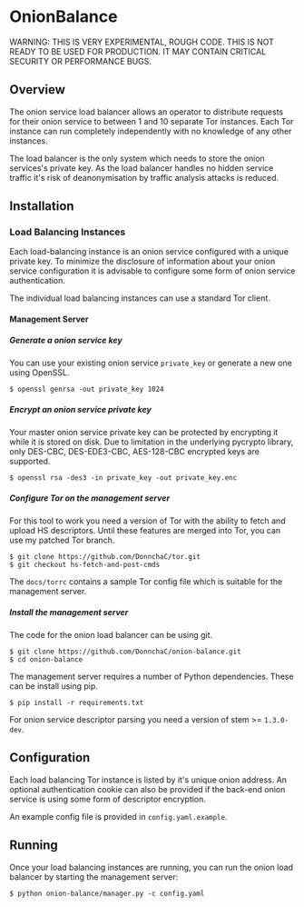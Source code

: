 # OnionBalance

WARNING: THIS IS VERY EXPERIMENTAL, ROUGH CODE. THIS IS NOT READY TO BE USED
FOR PRODUCTION. IT MAY CONTAIN CRITICAL SECURITY OR PERFORMANCE BUGS.

## Overview

The onion service load balancer allows an operator to distribute requests
for their onion service to between 1 and 10 separate Tor instances. Each
Tor instance can run completely independently with no knowledge of any other
instances.

The load balancer is the only system which needs to store the onion services's private key. As the load balancer handles no hidden service traffic it's
risk of deanonymisation by traffic analysis attacks is reduced.

## Installation

### Load Balancing Instances

Each load-balancing instance is an onion service configured with a unique
private key. To minimize the disclosure of information about your onion
service configuration it is advisable to configure some form of onion service
authentication.

The individual load balancing instances can use a standard Tor client.

#### Management Server

##### Generate a onion service key

You can use your existing onion service `private_key` or generate a new
one using OpenSSL.

    $ openssl genrsa -out private_key 1024

##### Encrypt an onion service private key

Your master onion service private key can be protected by encrypting it
while it is stored on disk. Due to limitation in the underlying pycrypto
library, only DES-CBC, DES-EDE3-CBC, AES-128-CBC encrypted keys are supported.

    $ openssl rsa -des3 -in private_key -out private_key.enc

##### Configure Tor on the management server

For this tool to work you need a version of Tor with the ability to fetch
and upload HS descriptors. Until these features are merged into Tor, you can
use my patched Tor branch.

    $ git clone https://github.com/DonnchaC/tor.git
    $ git checkout hs-fetch-and-post-cmds

The `docs/torrc` contains a sample Tor config file which is suitable for the
management server.

##### Install the management server

The code for the onion load balancer can be using git.

    $ git clone https://github.com/DonnchaC/onion-balance.git
    $ cd onion-balance

The management server requires a number of Python dependencies. These can
be install using pip.

    $ pip install -r requirements.txt

For onion service descriptor parsing you need a version of stem >= `1.3.0-dev`.

## Configuration

Each load balancing Tor instance is listed by it's unique onion address.
An optional authentication cookie can also be provided if the back-end onion
service is using some form of descriptor encryption.

An example config file is provided in `config.yaml.example`.

## Running

Once your load balancing instances are running, you can run the onion load balancer by starting the management server:

    $ python onion-balance/manager.py -c config.yaml

